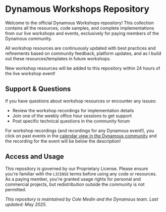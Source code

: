 # **Dynamous Workshops Repository**

Welcome to the official Dynamous Workshops repository! This collection contains all the resources, code samples, and complete implementations from our live workshops and events, exclusively for paying members of the Dynamous community.

All workshop resources are continuously updated with best practices and refinements based on community feedback, platform updates, and as I build out these resources/templates in future workshops.

New workshop resources will be added to this repository within 24 hours of the live workshop event!

## **Support & Questions**

If you have questions about workshop resources or encounter any issues:

* Review the workshop recordings for implementation details
* Join one of the weekly office hour sessions to get support
* Post specific technical questions in the community forum

For workshop recordings (and recordings for any Dynamous event!), you click on past events in the [calendar view in the Dynamous community](https://community.dynamous.ai/events) and the recording for the event will be below the description!

## **Access and Usage**

This repository is governed by our Proprietary License. Please ensure you're familiar with the `LICENSE` terms before using any code or resources. As a paying member, you're granted usage rights for personal and commercial projects, but redistribution outside the community is not permitted.

*This repository is maintained by Cole Medin and the Dynamous team. Last updated: May 2025.*
